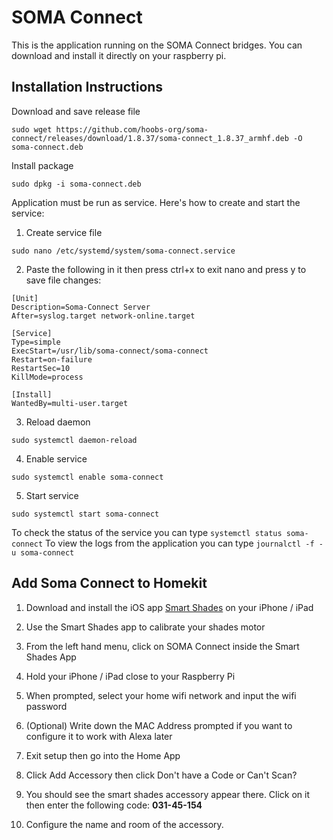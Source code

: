 # SOMA Connect

This is the application running on the SOMA Connect bridges. You can download and install it directly on your raspberry pi.

## Installation Instructions

  Download and save release file 

  ```sudo wget https://github.com/hoobs-org/soma-connect/releases/download/1.8.37/soma-connect_1.8.37_armhf.deb -O soma-connect.deb```
  
  Install package
  
  ```sudo dpkg -i soma-connect.deb```
  
  Application must be run as service. Here's how to create and start the service:
  
  1. Create service file
  
  ```sudo nano /etc/systemd/system/soma-connect.service```
  
  2. Paste the following in it then press ctrl+x to exit nano and press y to save file changes:
  
  ```
  [Unit]
  Description=Soma-Connect Server
  After=syslog.target network-online.target

  [Service]
  Type=simple
  ExecStart=/usr/lib/soma-connect/soma-connect
  Restart=on-failure
  RestartSec=10
  KillMode=process

  [Install]
  WantedBy=multi-user.target
  ```
   3. Reload daemon
   
   ```sudo systemctl daemon-reload```
   
   4. Enable service
   
   ```sudo systemctl enable soma-connect```
   
   5. Start service
   
   ```sudo systemctl start soma-connect```
   
   To check the status of the service you can type ```systemctl status soma-connect```
   To view the logs from the application you can type ```journalctl -f -u soma-connect```
   
   
 ## Add Soma Connect to Homekit
 
  1. Download and install the iOS app [Smart Shades](https://apps.apple.com/us/app/smart-shades/id1016406862) on your iPhone / iPad
  
  2. Use the Smart Shades app to calibrate your shades motor
  
  3. From the left hand menu, click on SOMA Connect inside the Smart Shades App
  
  4. Hold your iPhone / iPad close to your Raspberry Pi
  
  5. When prompted, select your home wifi network and input the wifi password
  
  6. (Optional) Write down the MAC Address prompted if you want to configure it to work with Alexa later
  
  7. Exit setup then go into the Home App
  
  8. Click Add Accessory then click Don't have a Code or Can't Scan?
  
  9. You should see the smart shades accessory appear there. Click on it then enter the following code: **031-45-154**
  
  10. Configure the name and room of the accessory. 
  
  
  
  
